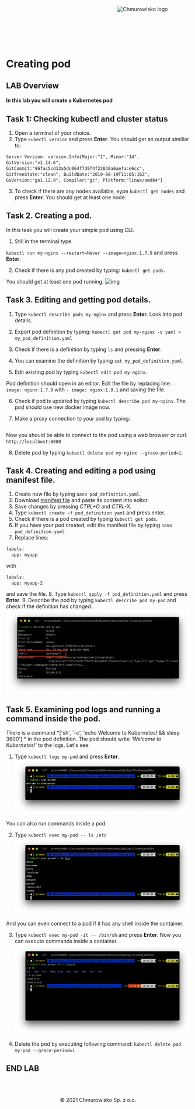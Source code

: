 <img src="../../../img/logo.png" alt="Chmurowisko logo" width="200" align="right">
<br><br>
<br><br>
<br><br>

# Creating pod

## LAB Overview

#### In this lab you will create a Kubernetes pod

## Task 1: Checking kubectl and cluster status


1. Open a terminal of your choice.
2. Type ```kubectl version``` and press **Enter**.
You should get an output similiar to:

```Client Version: version.Info{Major:"1", Minor:"14", GitVersion:"v1.14.3", GitCommit:"5e53fd6bc17c0dec8434817e69b04a25d8ae0ff0", GitTreeState:"clean", BuildDate:"2019-06-06T01:44:30Z", GoVersion:"go1.12.5", Compiler:"gc", Platform:"darwin/amd64"}
Server Version: version.Info{Major:"1", Minor:"14", GitVersion:"v1.14.6", GitCommit:"96fac5cd13a5dc064f7d9f4f23030a6aeface6cc", GitTreeState:"clean", BuildDate:"2019-08-19T11:05:16Z", GoVersion:"go1.12.9", Compiler:"gc", Platform:"linux/amd64"}
```

3. To check if there are any nodes available, eype ```kubectl get nodes``` and press **Enter**.
You should get at least one node.

## Task 2. Creating a pod.

In this task you will create your simple pod using CLI.

1. Still in the terminal type

```kubectl run my-nginx --restart=Never --image=nginx:1.7.9``` and press **Enter**.

2. Check if there is any pod created by typing: ```kubectl get pods```.

You should get at least one pod running.
![img](./img/get_pods.png)

## Task 3. Editing and getting pod details.

1. Type ```kubectl describe pods my-nginx``` and press **Enter**.
Look into pod details.

2. Export pod definition by typing: ```kubectl get pod my-nginx -o yaml > my_pod_definition.yaml```

3. Check if there is a definition by typing ```ls``` and pressing **Enter**.

4. You can examine the definition by typing ```cat my_pod_definition.yaml```.

5. Edit existing pod by typing ```kubectl edit pod my-nginx```.

Pod definition should open in an editor. Edit the file by replacing line:
```- image: nginx:1.7.9``` with ```- image: nginx:1.9.1``` and saving the file.

6. Check if pod is updated by typing ```kubectl describe pod my-nginx```. The pod should use new docker image now.

7. Make a proxy connection to your pod by typing:

``` kubectl port-forward my-nginx 8080:80
```
Now you should be able to connect to the pod using a web browser or curl. ```http://localhost:8080```


8. Delete pod by typing ```kubectl delete pod my-nginx --grace-period=1```.

## Task 4. Creating and editing a pod using manifest file.

1. Create new file by typing ``nano pod_definition.yaml``.
2. Download [manifest file](./files/pod_definition.yaml) and paste its content into editor.
3. Save changes by pressing *CTRL+O* and *CTRL-X*.
4. Type ``kubectl create -f pod_definition.yaml`` and press enter.
5. Check if there is a pod created by typing ``kubectl get pods``.
6. If you have your pod created, edit the manifest file by typing ``nano pod_definition.yaml``.
7. Replace lines:

```  
labels:
  app: myapp
```
with
```
labels:
  app: myapp-2
```
and save the file.
8. Type ``kubectl apply -f pod_definition.yaml`` and press **Enter**.
9. Describe the pod by typing ``kubectl describe pod my-pod`` and check if the definition has changed.
![img](./img/pod_definition_changed.png)

## Task 5. Examining pod logs and running a command inside the pod.

There is a command *['sh', '-c', 'echo Welcome to Kubernetes! && sleep 3600'] * in the pod definition. The pod should write *'Welcome to Kubernetes!'* to the logs. Let's see.

1. Type ``kubectl logs my-pod`` and press **Enter**.
![img](./img/logs.png)

You can also run commands inside a pod.

2. Type ``kubectl exec my-pod -- ls /etc``
![img](./img/exec.png)

And you can even connect to a pod if it has any shell inside the container.

3. Type ``kubectl exec my-pod -it -- /bin/sh`` and press **Enter**.
Now you can execute commands inside a container.
![img](./img/connect.png)

4. Delete the pod by executing following command:
``
kubectl delete pod my-pod --grace-period=1
``

## END LAB

<br><br>

<center><p>&copy; 2021 Chmurowisko Sp. z o.o.<p></center>
